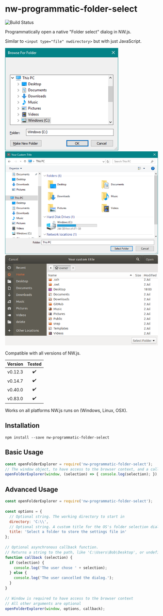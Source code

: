 # nw-programmatic-folder-select

![Build Status](https://github.com/nwutils/nw-programmatic-folder-select/workflows/Node.js%20CI/badge.svg)

Programmatically open a native "Folder select" dialog in NW.js.

Similar to `<input type="file" nwdirectory>` but with just JavaScript.

![Windows Screenshot from NW.js 0.12.3](screenshots/win.png)
![Windows Screenshot from NW.js 0.40.0](screenshots/win2.png)
![Ubuntu Screenshot from NW.js 0.40.0](screenshots/ubuntu.png)

Compatible with all versions of NW.js.

**Version** | **Tested**
:--:        | :--:
v0.12.3     | :heavy_check_mark:
v0.14.7     | :heavy_check_mark:
v0.40.0     | :heavy_check_mark:
v0.83.0     | :heavy_check_mark:

Works on all platforms NW.js runs on (Windows, Linux, OSX).


## Installation

```
npm install --save nw-programmatic-folder-select
```


## Basic Usage

```js
const openFolderExplorer = require('nw-programmatic-folder-select');
// The window object, to have access to the browser context, and a callback function with the user's choice
openFolderExplorer(window, (selection) => { console.log(selection); });
```


## Advanced Usage

```js
const openFolderExplorer = require('nw-programmatic-folder-select');

const options = {
  // Optional string. The working directory to start in
  directory: 'C:\\',
  // Optional string. A custom title for the OS's folder selection dialog
  title: 'Select a folder to store the settings file in'
};

// Optional asynchronous callback function.
// Returns a string to the path, like 'C:\Users\Bob\Desktop', or undefined if no selection made
function callback (selection) {
  if (selection) {
    console.log('The user chose ' + selection);
  } else {
    console.log('The user cancelled the dialog.');
  }
}

// Window is required to have access to the browser context
// All other arguments are optional
openFolderExplorer(window, options, callback);
```
